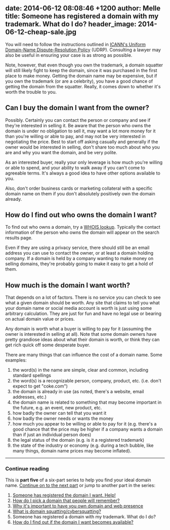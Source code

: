 date: 2014-06-12 08:08:46 +1200
author: Melle
title: Someone has registered a domain with my trademark. What do I do?
header_image: 2014-06-12-cheap-sale.jpg
----

<!-- excerpt -->

You will need to follow the instructions outlined in [ICANN's Uniform Domain-Name Dispute-Resolution Policy](http://www.icann.org/en/help/dndr/udrp) (UDRP). Consulting a lawyer may also be useful in ensuring your case is as strong as possible. 

Note, however, that even though you own the trademark, a domain squatter will still likely fight to keep the domain, since it was purchased in the first place to make money. Getting the domain name may be expensive, but if you own the trademark (or are a celebrity), you have a good chance of getting the domain from the squatter. Really, it comes down to whether it's worth the trouble to you.

<!-- /excerpt -->


## Can I buy the domain I want from the owner?

Possibly. Certainly you can contact the person or company and see if they're interested in selling it. Be aware that the person who owns the domain is under no obligation to sell it, may want a lot more money for it than you're willing or able to pay, and may not be very interested in negotiating the price. Best to start off asking casually and generally if the owner would be interested in selling, don't share too much about who you are and why you want the domain, and be very polite.

As an interested buyer, really your only leverage is how much you're willing or able to spend, and your ability to walk away if you can't come to agreeable terms. It's always a good idea to have other options available to you. 

Also, don't order business cards or marketing collateral with a specific domain name on them if you don't absolutely positively own the domain already.


## How do I find out who owns the domain I want?

To find out who owns a domain, try a [WHOIS lookup](http://whois.domaintools.com/). Typically the contact information of the person who owns the domain will appear on the search results page. 

Even if they are using a privacy service, there should still be an email address you can use to contact the owner, or at least a domain holding company. If a domain is held by a company wanting to make money on selling domains, they're probably going to make it easy to get a hold of them.


## How much is the domain I want worth?

That depends on a lot of factors. There is no service you can check to see what a given domain should be worth. Any site that claims to tell you what your domain name or social media account is worth is just using some arbitrary calculation. They are just for fun and have no legal use or bearing on actual domain value or prices.

Any domain is worth what a buyer is willing to pay for it (assuming the owner is interested in selling at all). Note that some domain owners have pretty grandiose ideas about what their domain is worth, or think they can get rich quick off some desperate buyer.

There are many things that can influence the cost of a domain name. Some examples:

1. the word(s) in the name are simple, clear and common, including standard spellings
2. the word(s) is a recognizable person, company, product, etc. (i.e. don't expect to get "coke.com")
3. the domain is already in use (as noted, there's a website, email addresses, etc.)
4. the domain name is related to something that may become important in the future, e.g. an event, new product, etc.
5. how badly the owner can tell that you want it
6. how badly the owner needs or wants the money 
7. how much you appear to be willing or able to pay for it (e.g. there's a good chance that the price may be higher if a company wants a domain than if just an individual person does) 
8. the legal status of the domain (e.g. is it a registered trademark)
9. the state of the industry or economy (e.g. during a tech bubble, like many things, domain name prices may become inflated).


***

### Continue reading

This is **part five** of a six-part series to help you find your ideal domain name. [Continue on to the next part](https://iwantmyname.com/blog/2014/06/domain-already-registered-pt6.html) or jump to another part in the series:

1. [Someone has registered the domain I want. Help!](https://iwantmyname.com/blog/2014/06/domain-already-registered-pt1.html)
2. [How do I pick a domain that people will remember?](https://iwantmyname.com/blog/2014/06/domain-already-registered-pt2.html)
3. [Why it's important to have you own domain and web presence](https://iwantmyname.com/blog/2014/06/domain-already-registered-pt3.html)
4. [What is domain squatting/cybersquatting?](https://iwantmyname.com/blog/2014/06/domain-already-registered-pt4.html)
5. Someone has registered a domain with my trademark. What do I do?
6. [How do I find out if the domain I want becomes available?](https://iwantmyname.com/blog/2014/06/domain-already-registered-pt6.html)
